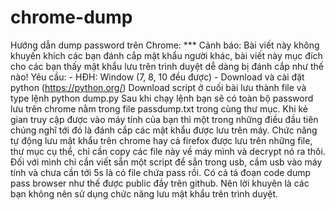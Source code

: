 # chrome-dump
Hướng dẫn dump password trên Chrome:  *** Cảnh báo: Bài viết này không khuyến khích các bạn đánh cắp mật khẩu người khác, bài viết này mục đích cho các bạn thấy mật khẩu lưu trên trình duyệt dễ dàng bị đánh cắp như thế nào!  Yêu cầu: - HĐH: Window (7, 8, 10 đều được) - Download và cài đặt python (https://python.org/)  Download script ở cuối bài lưu thành file và type lệnh python dump.py  Sau khi chạy lệnh bạn sẽ có toàn bộ password lưu trên chrome nằm trong file passdump.txt trong cùng thư mục.  Khi kẻ gian truy cập được vào máy tính của bạn thì một trong những điều đầu tiên chúng nghĩ tới đó là đánh cắp các mật khẩu được lưu trên máy. Chức năng tự động lưu mật khẩu trên chrome hay cả firefox được lưu trên những file, thư mục cụ thể, chỉ cần copy các file này về máy mình và decrypt nó ra thôi.  Đối với mình chỉ cần viết sẵn một script để sẳn trong usb, cắm usb vào máy tính và chưa cần tới 5s là có file chứa pass rồi. Có cả tá đoạn code dump pass browser như thế được public đầy trên github.  Nên lời khuyên là các bạn không nên sử dụng chức năng lưu mật khẩu trên trình duyệt. 
